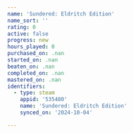 ```yaml
---
name: 'Sundered: Eldritch Edition'
name_sort: ''
rating: 0
active: false
progress: new
hours_played: 0
purchased_on: .nan
started_on: .nan
beaten_on: .nan
completed_on: .nan
mastered_on: .nan
identifiers:
  - type: steam
    appid: '535480'
    name: 'Sundered: Eldritch Edition'
    synced_on: '2024-10-04'

---
```

